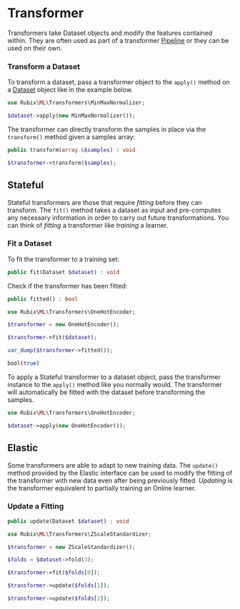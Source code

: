 # Transformer
Transformers take Dataset objects and modify the features contained within. They are often used as part of a transformer [Pipeline](../pipeline.md) or they can be used on their own.

### Transform a Dataset
To transform a dataset, pass a transformer object to the `apply()` method on a [Dataset](../datasets/api.md) object like in the example below.

```php
use Rubix\ML\Transformers\MinMaxNormalizer;

$dataset->apply(new MinMaxNormalizer());
```

The transformer can directly transform the samples in place via the `transform()` method given a samples array:
```php
public transform(array &$samples) : void
```

```php
$transformer->transform($samples);
```

## Stateful
Stateful transformers are those that require *fitting* before they can transform. The `fit()` method takes a dataset as input and pre-computes any necessary information in order to carry out future transformations. You can think of *fitting* a transformer like *training* a learner.

### Fit a Dataset
To fit the transformer to a training set:
```php
public fit(Dataset $dataset) : void
```

Check if the transformer has been fitted:
```php
public fitted() : bool
```

```php
use Rubix\ML\Transformers\OneHotEncoder;

$transformer = new OneHotEncoder();

$transformer->fit($dataset);

var_dump($transformer->fitted());
```

```sh
bool(true)
```

To apply a Stateful transformer to a dataset object, pass the transformer instance to the `apply()` method like you normally would. The transformer will automatically be fitted with the dataset before transforming the samples.

```php
use Rubix\ML\Transformers\OneHotEncoder;

$dataset->apply(new OneHotEncoder());
```

## Elastic
Some transformers are able to adapt to new training data. The `update()` method provided by the Elastic interface can be used to modify the fitting of the transformer with new data even after being previously fitted. *Updating* is the transformer equivalent to partially training an Online learner.

### Update a Fitting
```php
public update(Dataset $dataset) : void
```

```php
use Rubix\ML\Transformers\ZScaleStandardizer;

$transformer = new ZScaleStandardizer();

$folds = $dataset->fold(3);

$transformer->fit($folds[0]);

$transformer->update($folds[1]);

$transformer->update($folds[2]);
```